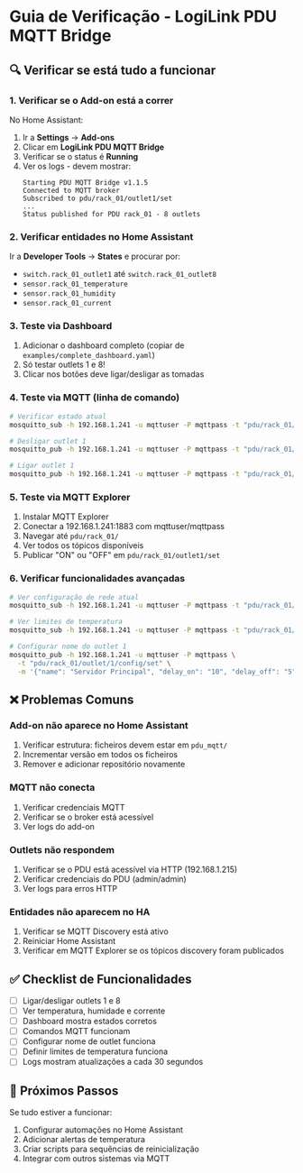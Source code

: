 # Guia de Verificação - LogiLink PDU MQTT Bridge

## 🔍 Verificar se está tudo a funcionar

### 1. Verificar se o Add-on está a correr

No Home Assistant:
1. Ir a **Settings** → **Add-ons**
2. Clicar em **LogiLink PDU MQTT Bridge**
3. Verificar se o status é **Running**
4. Ver os logs - devem mostrar:
   ```
   Starting PDU MQTT Bridge v1.1.5
   Connected to MQTT broker
   Subscribed to pdu/rack_01/outlet1/set
   ...
   Status published for PDU rack_01 - 8 outlets
   ```

### 2. Verificar entidades no Home Assistant

Ir a **Developer Tools** → **States** e procurar por:
- `switch.rack_01_outlet1` até `switch.rack_01_outlet8`
- `sensor.rack_01_temperature`
- `sensor.rack_01_humidity`
- `sensor.rack_01_current`

### 3. Teste via Dashboard

1. Adicionar o dashboard completo (copiar de `examples/complete_dashboard.yaml`)
2. Só testar outlets 1 e 8!
3. Clicar nos botões deve ligar/desligar as tomadas

### 4. Teste via MQTT (linha de comando)

```bash
# Verificar estado atual
mosquitto_sub -h 192.168.1.241 -u mqttuser -P mqttpass -t "pdu/rack_01/outlet1/state" -C 1

# Desligar outlet 1
mosquitto_pub -h 192.168.1.241 -u mqttuser -P mqttpass -t "pdu/rack_01/outlet1/set" -m "OFF"

# Ligar outlet 1
mosquitto_pub -h 192.168.1.241 -u mqttuser -P mqttpass -t "pdu/rack_01/outlet1/set" -m "ON"
```

### 5. Teste via MQTT Explorer

1. Instalar MQTT Explorer
2. Conectar a 192.168.1.241:1883 com mqttuser/mqttpass
3. Navegar até `pdu/rack_01/`
4. Ver todos os tópicos disponíveis
5. Publicar "ON" ou "OFF" em `pdu/rack_01/outlet1/set`

### 6. Verificar funcionalidades avançadas

```bash
# Ver configuração de rede atual
mosquitto_sub -h 192.168.1.241 -u mqttuser -P mqttpass -t "pdu/rack_01/network/config" -C 1

# Ver limites de temperatura
mosquitto_sub -h 192.168.1.241 -u mqttuser -P mqttpass -t "pdu/rack_01/threshold/temperature" -C 1

# Configurar nome do outlet 1
mosquitto_pub -h 192.168.1.241 -u mqttuser -P mqttpass \
  -t "pdu/rack_01/outlet/1/config/set" \
  -m '{"name": "Servidor Principal", "delay_on": "10", "delay_off": "5"}'
```

## ❌ Problemas Comuns

### Add-on não aparece no Home Assistant
1. Verificar estrutura: ficheiros devem estar em `pdu_mqtt/`
2. Incrementar versão em todos os ficheiros
3. Remover e adicionar repositório novamente

### MQTT não conecta
1. Verificar credenciais MQTT
2. Verificar se o broker está acessível
3. Ver logs do add-on

### Outlets não respondem
1. Verificar se o PDU está acessível via HTTP (192.168.1.215)
2. Verificar credenciais do PDU (admin/admin)
3. Ver logs para erros HTTP

### Entidades não aparecem no HA
1. Verificar se MQTT Discovery está ativo
2. Reiniciar Home Assistant
3. Verificar em MQTT Explorer se os tópicos discovery foram publicados

## ✅ Checklist de Funcionalidades

- [ ] Ligar/desligar outlets 1 e 8
- [ ] Ver temperatura, humidade e corrente
- [ ] Dashboard mostra estados corretos
- [ ] Comandos MQTT funcionam
- [ ] Configurar nome de outlet funciona
- [ ] Definir limites de temperatura funciona
- [ ] Logs mostram atualizações a cada 30 segundos

## 🚀 Próximos Passos

Se tudo estiver a funcionar:
1. Configurar automações no Home Assistant
2. Adicionar alertas de temperatura
3. Criar scripts para sequências de reinicialização
4. Integrar com outros sistemas via MQTT 